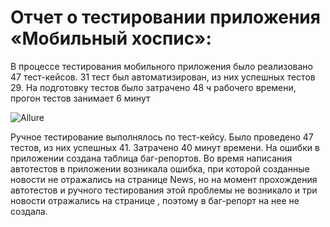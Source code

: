 # Отчет о тестировании приложения «Мобильный хоспис»:
 В процессе тестирования мобильного приложения было реализовано 47 тест-кейсов.
 31 тест был автоматизирован, из них успешных тестов 29.
 На подготовку тестов было затрачено 48 ч рабочего времени, прогон тестов занимает 6 минут

![Allure](https://github.com/user-attachments/assets/5fbf883e-ca52-44c2-b4f3-0a7a747b275d)

 Ручное тестирование выполнялось по тест-кейсу. Было проведено 47 тестов, из них успешных 41.
 Затрачено 40 минут времени. На ошибки в приложении создана таблица баг-репортов.
 Во время написания автотестов в приложении возникала ошибка, при которой созданные новости не отражались на странице News, но на момент прохождения автотестов и ручного тестирования этой проблемы не возникало и три новости отражались на странице , поэтому в баг-репорт на нее не создала.



